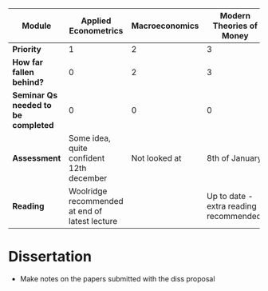 
| Module                                | Applied Econometrics                           | Macroeconomics | Modern Theories of Money                | Behavioural Economics            | Public Enterprise and Reg                                        |
| ------------------------------------- | ---------------------------------------------- | -------------- | --------------------------------------- | -------------------------------- | ---------------------------------------------------------------- |
| **Priority**                          | 1                                              | 2              | 3                                       | 4                                | 5                                                                |
| **How far fallen behind?**            | 0                                              | 2              | 3                                       | 2                                | 2                                                                |
| **Seminar Qs needed to be completed** | 0                                              | 0              | 0                                       | 0                                | 1                                                                |
| **Assessment**                        | Some idea, quite confident 12th december       | Not looked at  | 8th of January                          | Not looked at<br>21st of January | Not looked at                                                    |
| **Reading**                           | Woolridge recommended at end of latest lecture |                | Up to date - extra reading recommended. | Look at (Bracke & Tenreyo 2019)  | [Read this](https://web.stanford.edu/~jdlevin/Papers/Cities.pdf) |
# Dissertation
- Make notes on the papers submitted with the diss proposal